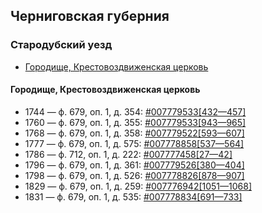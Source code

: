 ## Черниговская губерния

### Стародубский уезд

- [Городище, Крестовоздвиженская церковь](#Городище-Крестовоздвиженская-церковь)

#### Городище, Крестовоздвиженская церковь

- 1744 — ф. 679, оп. 1, д. 354: [#007779533[432—457]](https://www.familysearch.org/search/film/007779533?i=431)
- 1760 — ф. 679, оп. 1, д. 355: [#007779533[943—965]](https://www.familysearch.org/search/film/007779533?i=942)
- 1768 — ф. 679, оп. 1, д. 358: [#007779522[593—607]](https://www.familysearch.org/search/film/007779522?i=592)
- 1777 — ф. 679, оп. 1, д. 575: [#007778858[537—564]](https://www.familysearch.org/search/film/007778858?i=536)
- 1786 — ф. 712, оп. 1, д. 222: [#007777458[27—42]](https://www.familysearch.org/search/film/007777458?i=26)
- 1796 — ф. 679, оп. 1, д. 361: [#007779526[380—404]](https://www.familysearch.org/search/film/007779526?i=379)
- 1798 — ф. 679, оп. 1, д. 526: [#007778826[878—907]](https://www.familysearch.org/search/film/007778826?i=877)
- 1829 — ф. 679, оп. 1, д. 259: [#007776942[1051—1068]](https://www.familysearch.org/search/film/007776942?i=1050)
- 1831 — ф. 679, оп. 1, д. 535: [#007778834[691—733]](https://www.familysearch.org/search/film/007778834?i=690)

